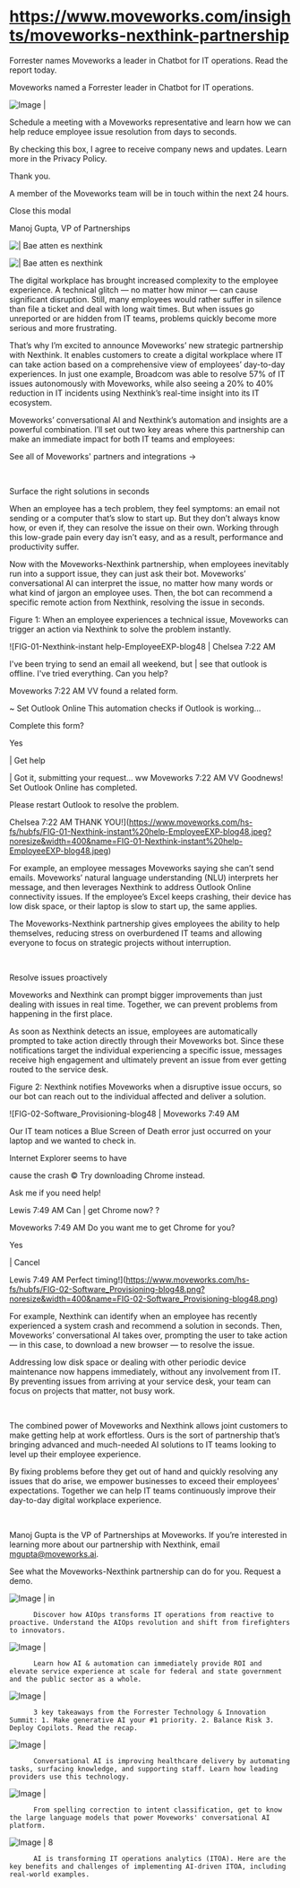 # https://www.moveworks.com/insights/moveworks-nexthink-partnership

Forrester names Moveworks a leader in Chatbot for IT operations. Read the report today.

Moveworks named a Forrester leader in Chatbot for IT operations. 

![Image | ](https://www.moveworks.com/hubfs/img/site/qr-demo.png)

Schedule a meeting with a Moveworks representative and learn how we can help reduce employee issue resolution from days to seconds.

By checking this box, I agree to receive company news and updates. Learn more in the Privacy Policy.

Thank you.

A member of the Moveworks team will be in touch within the next 24 hours.



  Close this modal
  



Manoj Gupta, VP of Partnerships


![ | Bae atten es nexthink](https://www.moveworks.com/hubfs/48-BLOG-HERO-3200X1800.jpeg)

![ | Bae atten es nexthink](https://www.moveworks.com/hubfs/48-BLOG-HERO-3200X1800.jpeg)

The digital workplace has brought increased complexity to the employee experience. A technical glitch — no matter how minor — can cause significant disruption. Still, many employees would rather suffer in silence than file a ticket and deal with long wait times. But when issues go unreported or are hidden from IT teams, problems quickly become more serious and more frustrating.

That’s why I’m excited to announce Moveworks’ new strategic partnership with Nexthink. It enables customers to create a digital workplace where IT can take action based on a comprehensive view of employees’ day-to-day experiences. In just one example, Broadcom was able to resolve 57% of IT issues autonomously with Moveworks, while also seeing a 20% to 40% reduction in IT incidents using Nexthink’s real-time insight into its IT ecosystem.

Moveworks’ conversational AI and Nexthink’s automation and insights are a powerful combination. I’ll set out two key areas where this partnership can make an immediate impact for both IT teams and employees:

See all of Moveworks' partners and integrations →

 

Surface the right solutions in seconds

When an employee has a tech problem, they feel symptoms: an email not sending or a computer that’s slow to start up. But they don’t always know how, or even if, they can resolve the issue on their own. Working through this low-grade pain every day isn’t easy, and as a result, performance and productivity suffer.

Now with the Moveworks-Nexthink partnership, when employees inevitably run into a support issue, they can just ask their bot. Moveworks’ conversational AI can interpret the issue, no matter how many words or what kind of jargon an employee uses. Then, the bot can recommend a specific remote action from Nexthink, resolving the issue in seconds.

Figure 1: When an employee experiences a technical issue, Moveworks can trigger an action via Nexthink to solve the problem instantly.

![FIG-01-Nexthink-instant help-EmployeeEXP-blog48 | Chelsea 7:22 AM

I've been trying to send an email all weekend,
but | see that outlook is offline. I've tried
everything. Can you help?

 

Moveworks 7:22 AM
VV found a related form.

~ Set Outlook Online
This automation checks if Outlook is
working...

Complete this form?

Yes

 

| Get help

 

| Got it, submitting your request...
ww Moveworks 7:22 AM
VV  Goodnews! Set Outlook Online has completed.

Please restart Outlook to resolve the
problem.

 

Chelsea 7:22 AM
THANK YOU!](https://www.moveworks.com/hs-fs/hubfs/FIG-01-Nexthink-instant%20help-EmployeeEXP-blog48.jpeg?noresize&width=400&name=FIG-01-Nexthink-instant%20help-EmployeeEXP-blog48.jpeg)

For example, an employee messages Moveworks saying she can’t send emails. Moveworks’ natural language understanding (NLU) interprets her message, and then leverages Nexthink to address Outlook Online connectivity issues. If the employee’s Excel keeps crashing, their device has low disk space, or their laptop is slow to start up, the same applies.

The Moveworks-Nexthink partnership gives employees the ability to help themselves, reducing stress on overburdened IT teams and allowing everyone to focus on strategic projects without interruption.

 

Resolve issues proactively

Moveworks and Nexthink can prompt bigger improvements than just dealing with issues in real time. Together, we can prevent problems from happening in the first place.

As soon as Nexthink detects an issue, employees are automatically prompted to take action directly through their Moveworks bot. Since these notifications target the individual experiencing a specific issue, messages receive high engagement and ultimately prevent an issue from ever getting routed to the service desk.

Figure 2: Nexthink notifies Moveworks when a disruptive issue occurs, so our bot can reach out to the individual affected and deliver a solution.

![FIG-02-Software_Provisioning-blog48 | Moveworks 7:49 AM

Our IT team notices a Blue Screen of Death
error just occurred on your laptop and we
wanted to check in.

Internet Explorer seems to have

cause the crash ©
Try downloading Chrome instead.

Ask me if you need help!

Lewis 7:49 AM
Can | get Chrome now? ?

Moveworks 7:49 AM
Do you want me to get Chrome for you?

Yes

 

| Cancel

 

Lewis 7:49 AM
Perfect timing!](https://www.moveworks.com/hs-fs/hubfs/FIG-02-Software_Provisioning-blog48.png?noresize&width=400&name=FIG-02-Software_Provisioning-blog48.png)

For example, Nexthink can identify when an employee has recently experienced a system crash and recommend a solution in seconds. Then, Moveworks’ conversational AI takes over, prompting the user to take action — in this case, to download a new browser — to resolve the issue. 

Addressing low disk space or dealing with other periodic device maintenance now happens immediately, without any involvement from IT. By preventing issues from arriving at your service desk, your team can focus on projects that matter, not busy work.

 

The combined power of Moveworks and Nexthink allows joint customers to make getting help at work effortless. Ours is the sort of partnership that’s bringing advanced and much-needed AI solutions to IT teams looking to level up their employee experience.

By fixing problems before they get out of hand and quickly resolving any issues that do arise, we empower businesses to exceed their employees' expectations. Together we can help IT teams continuously improve their day-to-day digital workplace experience.

 

Manoj Gupta is the VP of Partnerships at Moveworks. If you’re interested in learning more about our partnership with Nexthink, email mgupta@moveworks.ai.

See what the Moveworks-Nexthink partnership can do for you. Request a demo.

![Image | in](https://www.moveworks.com/hs-fs/hubfs/AIOps-featured-image.png?length=50&name=AIOps-featured-image.png)


          Discover how AIOps transforms IT operations from reactive to proactive. Understand the AIOps revolution and shift from firefighters to innovators.
        

![Image | ](https://www.moveworks.com/hs-fs/hubfs/Public-Sector-Convo-AI.png?length=50&name=Public-Sector-Convo-AI.png)


          Learn how AI & automation can immediately provide ROI and elevate service experience at scale for federal and state government and the public sector as a whole.
        

![Image | ](https://www.moveworks.com/hs-fs/hubfs/Forrester%20T%26I%20%281%29.png?length=50&name=Forrester%20T&I%20%281%29.png)


          3 key takeaways from the Forrester Technology & Innovation Summit: 1. Make generative AI your #1 priority. 2. Balance Risk 3. Deploy Copilots. Read the recap.
        

![Image | ](https://www.moveworks.com/hs-fs/hubfs/healthcare-test.png?length=50&name=healthcare-test.png)


          Conversational AI is improving healthcare delivery by automating tasks, surfacing knowledge, and supporting staff. Learn how leading providers use this technology.
        

![Image | ](https://www.moveworks.com/hs-fs/hubfs/Moveworks_LLM_Feature.png?length=50&name=Moveworks_LLM_Feature.png)


          From spelling correction to intent classification, get to know the large language models that power Moveworks' conversational AI platform.
        

![Image | 8](https://www.moveworks.com/hs-fs/hubfs/ITOA_feature.png?length=50&name=ITOA_feature.png)


          AI is transforming IT operations analytics (ITOA). Here are the key benefits and challenges of implementing AI-driven ITOA, including real-world examples.
        

